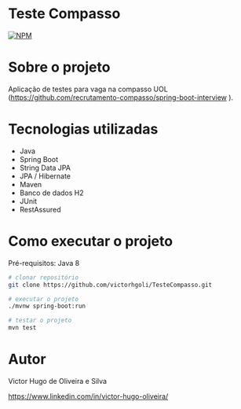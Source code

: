 # Teste Compasso
[![NPM](https://img.shields.io/npm/l/react)](https://github.com/victorhgoli/TesteCompasso/blob/master/LICENSE) 

# Sobre o projeto

Aplicação de testes para vaga na compasso UOL
(https://github.com/recrutamento-compasso/spring-boot-interview ).

# Tecnologias utilizadas
- Java
- Spring Boot
- String Data JPA
- JPA / Hibernate
- Maven
- Banco de dados H2
- JUnit
- RestAssured

# Como executar o projeto

Pré-requisitos: Java 8

```bash
# clonar repositório
git clone https://github.com/victorhgoli/TesteCompasso.git

# executar o projeto
./mvnw spring-boot:run

# testar o projeto
mvn test
```


# Autor

Victor Hugo de Oliveira e Silva

https://www.linkedin.com/in/victor-hugo-oliveira/
